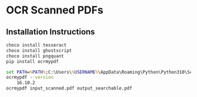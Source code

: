 # OCR Scanned PDFs

## Installation Instructions
```cmd
choco install tesseract
choco install ghostscript
choco install pngquant
pip install ocrmypdf

set PATH=%PATH%;C:\Users\%USERNAME%\AppData\Roaming\Python\Python310\Scripts
ocrmypdf --version
    16.10.2
ocrmypdf input_scanned.pdf output_searchable.pdf

```